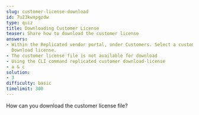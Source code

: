 ```yaml
---
slug: customer-license-download
id: 7u23kwxpgzdw
type: quiz
title: Downloading Customer License
teaser: Share how to download the customer license
answers:
- Within the Replicated vendor portal, under Customers. Select a customer, then click
  Download license.
- The customer license file is not available for download
- Using the CLI command replicated customer download-license
- a & c
solution:
- 3
difficulty: basic
timelimit: 300
---
```

How can you download the customer license file?
